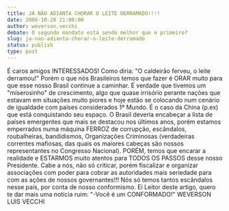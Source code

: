 ```yaml
---
title: JÁ NÃO ADIANTA CHORAR O LEITE DERRAMADO!!!!
date: 2006-10-28 21:00:00
author: weverson.vecchi
debate: O segundo mandato está sendo melhor que o primeiro?
slug: ja-nao-adianta-chorar-o-leite-derramado
status: publish 
type: post
---
```


É caros amigos INTERESSADOS! Como diria: "O caldeirão ferveu, o leite derramou!" Porém o que nós Brasileiros temos que fazer é ORAR muito para que esse nosso Brasil continue a caminhar. É verdade que tivemos um "míserosinho" de crescimento, algo que quase irrisório perante nações que estavam em situações muito piores e hoje estão se colocando num cenário de igualdade com países considerados 1º Mundo. É o caso da China (p.ex) que está conquistando seu espaço. O Brasil deveria encabeçar a lista de países emergentes que mais se destacou nos últimos anos, porém estamos emperrados numa máquina FERROZ de corrupção, escândalos, roubalheiras, bandidismos, Organizações Criminosas (verdadeiras correntes mafiosas, das quais os maiores cabeças são nossos representantes no Congresso Nacional). PORÉM, temos que encarar a realidade e ESTARMOS muito atentos para TODOS OS PASSOS desse nosso Presidente. Cabe a nós, não só criticar, porém fiscalizar e organizar associações com poder para cobrar as autoridades mais seriedade para com as ações de nossos governantes!!! Nós só temos tantos escândalos nesse país, por conta de nosso conformismo. Ei Leitor deste artigo, quero te dar mais uma notícia ruim: "-Você é um CONFORMADO!" WEVERSON LUIS VECCHI

